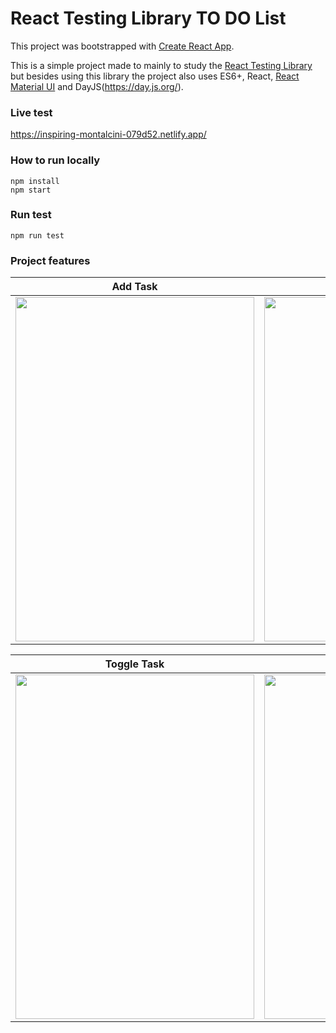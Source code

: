 # React Testing Library TO DO List

This project was bootstrapped with [Create React App](https://github.com/facebook/create-react-app).

This is a simple project made to mainly to study the [React Testing Library](https://testing-library.com/) but besides using this library the project also uses ES6+, React, [React Material UI](https://material-ui.com/) and DayJS(https://day.js.org/).

### Live test

https://inspiring-montalcini-079d52.netlify.app/

### How to run locally

    npm install
    npm start

### Run test

    npm run test

### Project features

| Add Task  | Edit Task |
| ------------- | ------------- |
| <img src="https://user-images.githubusercontent.com/6431486/113085708-b4e64f80-91b6-11eb-90ff-879e0d077f34.gif" width="382" height="551" />  | <img src="https://user-images.githubusercontent.com/6431486/113085730-bf084e00-91b6-11eb-8ef8-4412bcaf783b.gif" width="382" height="551" />  |

| Toggle Task  | Remove Task |
| ------------- | ------------- |
| <img src="https://user-images.githubusercontent.com/6431486/113085735-c3cd0200-91b6-11eb-903a-2132d544470f.gif" width="382" height="551" />  | <img src="https://user-images.githubusercontent.com/6431486/113087892-ebbe6480-91ba-11eb-840f-878d7bb6d4fd.gif" width="382" height="551" />  |

